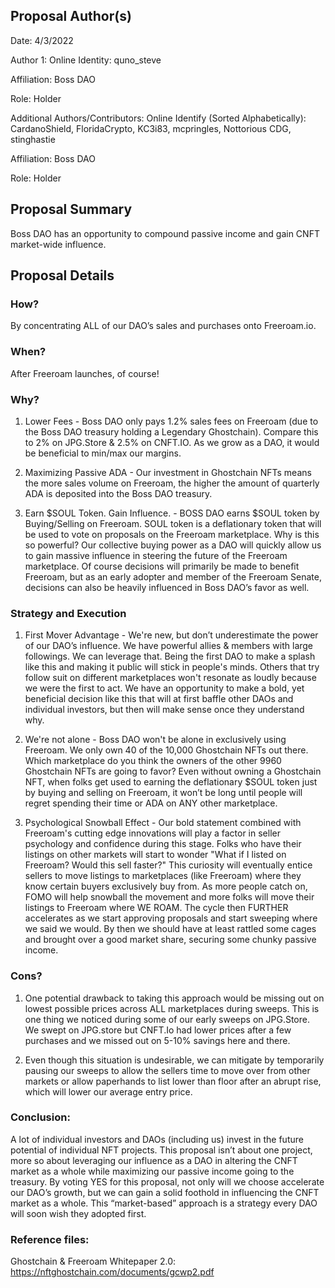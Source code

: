 ## Proposal Author(s)
Date: 4/3/2022

Author 1:
Online Identity: quno_steve

Affiliation: Boss DAO

Role: Holder



Additional Authors/Contributors:
Online Identify (Sorted Alphabetically): CardanoShield, FloridaCrypto, KC3i83, mcpringles, Nottorious CDG, stinghastie

Affiliation: Boss DAO

Role: Holder

## Proposal Summary
Boss DAO has an opportunity to compound passive income and gain CNFT market-wide influence.


## Proposal Details

### How? 

By concentrating ALL of our DAO’s sales and purchases onto Freeroam.io.


### When?

After Freeroam launches, of course!


### Why?

1) Lower Fees - Boss DAO only pays 1.2% sales fees on Freeroam (due to the Boss DAO treasury holding a Legendary Ghostchain). Compare this to 2% on JPG.Store & 2.5% on CNFT.IO. As we grow as a DAO, it would be beneficial to min/max our margins.


2) Maximizing Passive ADA - Our investment in Ghostchain NFTs means the more sales volume on Freeroam, the higher the amount of quarterly ADA is deposited into the Boss DAO treasury.


3) Earn $SOUL Token. Gain Influence. - BOSS DAO earns $SOUL token by Buying/Selling on Freeroam. SOUL token is a deflationary token that will be used to vote on proposals on the Freeroam marketplace. Why is this so powerful? Our collective buying power as a DAO will quickly allow us to gain massive influence in steering the future of the Freeroam marketplace. Of course decisions will primarily be made to benefit Freeroam, but as an early adopter and member of the Freeroam Senate, decisions can also be heavily influenced in Boss DAO’s favor as well.


### Strategy and Execution

1) First Mover Advantage - We're new, but don’t underestimate the power of our DAO’s influence. We have powerful allies & members with large followings. We can leverage that. Being the first DAO to make a splash like this and making it public will stick in people's minds. Others that try follow suit on different marketplaces won't resonate as loudly because we were the first to act. We have an opportunity to make a bold, yet beneficial decision like this that will at first baffle other DAOs and individual investors, but then will make sense once they understand why.

2)  We're not alone - Boss DAO won't be alone in exclusively using Freeroam. We only own 40 of the 10,000 Ghostchain NFTs out there. Which marketplace do you think the owners of the other 9960 Ghostchain NFTs are going to favor? Even without owning a Ghostchain NFT, when folks get used to earning the deflationary $SOUL token just by buying and selling on Freeroam, it won’t be long until people will regret spending their time or ADA on ANY other marketplace.

3)  Psychological Snowball Effect -  Our bold statement combined with Freeroam's cutting edge innovations will play a factor in seller psychology and confidence during this stage. Folks who have their listings on other markets will start to wonder "What if I listed on Freeroam? Would this sell faster?" This curiosity will eventually entice sellers to move listings to marketplaces (like Freeroam) where they know certain buyers exclusively buy from. As more people catch on, FOMO will help snowball the movement and more folks will move their listings to Freeroam where WE ROAM. The cycle then FURTHER accelerates as we start approving proposals and start sweeping where we said we would. By then we should have at least rattled some cages and brought over a good market share, securing some chunky passive income.



### Cons?

1) One potential drawback to taking this approach would be missing out on lowest possible prices across ALL marketplaces during sweeps. This is one thing we noticed during some of our early sweeps on JPG.Store. We swept on JPG.store but CNFT.Io had lower prices after a few purchases and we missed out on 5-10% savings here and there.

2) Even though this situation is undesirable, we can mitigate by temporarily pausing our sweeps to allow the sellers time to move over from other markets or allow paperhands to list lower than floor after an abrupt rise, which will lower our average entry price. 


### Conclusion:

A lot of individual investors and DAOs (including us) invest in the future potential of individual NFT projects. This proposal isn’t about one project, more so about leveraging our influence as a DAO in altering the CNFT market as a whole while maximizing our passive income going to the treasury. By voting YES for this proposal, not only will we choose accelerate our DAO’s growth, but we can gain a solid foothold in influencing the CNFT market as a whole. This “market-based” approach is a strategy every DAO will soon wish they adopted first.


### Reference files:

Ghostchain & Freeroam Whitepaper 2.0:
https://nftghostchain.com/documents/gcwp2.pdf
